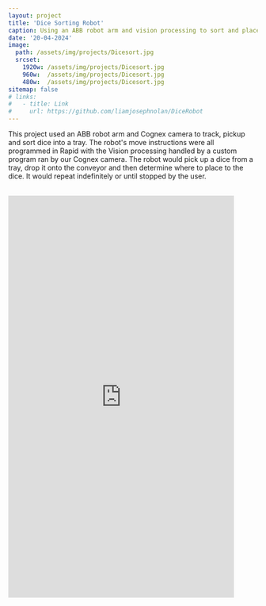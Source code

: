```yaml
---
layout: project
title: 'Dice Sorting Robot'
caption: Using an ABB robot arm and vision processing to sort and place dice
date: '20-04-2024'
image: 
  path: /assets/img/projects/Dicesort.jpg
  srcset: 
    1920w: /assets/img/projects/Dicesort.jpg
    960w:  /assets/img/projects/Dicesort.jpg
    480w:  /assets/img/projects/Dicesort.jpg
sitemap: false
# links:
#   - title: Link
#     url: https://github.com/liamjosephnolan/DiceRobot
---
```

This project used an ABB robot arm and Cognex camera to track, pickup and sort dice into a tray. The robot's move instructions were all programmed in Rapid with the Vision processing handled by a custom program ran by our Cognex camera. The robot would pick up a dice from a tray, drop it onto the conveyor and then determine where to place to the dice. It would repeat indefinitely or until stopped by the user. 

<!-- [Dice Sorting] documentation page and Rapid code can be found on my [Github](https://github.com/liamjosephnolan/DiceRobot).  -->

<br>

<iframe width="456" height="811" src="https://www.youtube.com/embed/Jz5EcAL-HFM" title="ABB Dice Sorting Robot" frameborder="0" allow="accelerometer; autoplay; clipboard-write; encrypted-media; gyroscope; picture-in-picture; web-share" referrerpolicy="strict-origin-when-cross-origin" allowfullscreen></iframe>

<br>


<!-- 
    # Documentation

    You can download a .zip of our rapid files [HERE](/assets/RapidCode.zip)

    ## Defining Conveyor Workobject

    For conveyor tracking the conveyor Workobject must be properly defined. We first created a normal work object for the static conveyor as normal with its origin defined at the vertex of the black L in the camera vision field. Ours looked like this but the exact coordinates will vary.

    ~~~ RAPID
    PERS wobjdata conveyor:=[FALSE,TRUE,"",[[576.19,-234.78,305.27],[0.704296,0.00893523,0.0169069,0.709649]],[[0,0,0],[1,0,0,0]]]; ! Static Conveyor
    ~~~~

    The sakai documentation talks about how you need to setup a new conveyor workobject using a 4 point method. This is incorrect. Once you have configured your counts/meter (8720 worked for us) and activate the conveyor you can just copy the coordinate data and axis configuration of the static conveyor into a new workobject. Except now we set it as a TASK PERS wobj and the two initial arguments will both be False. Like this:

    ~~~ RAPID
    TASK PERS wobjdata wobjCNV1:=[FALSE,FALSE,"CNV1",[[576.19,-234.78,305.27],[0.704296,0.00893523,0.0169069,0.709649]],[[0,0,0],[1,0,0,0]]]; ! Moving Conveyor
    ~~~~

    In this example "conveyor" is out static conveyor workobject and CNV1 is our dynamic workobject

    Now to use CNV1 we need to do a couple of things in our main program:

    First we Activate CNV1 and set ConfL to Off 

    ~~~ Rapid
    ActUnit CNV1;
    ConfL\Off;
    ~~~

    After this we can do things like call camera data, or anything else associated with the conveyor

    Afterwards we need to drop the work object and quickly pulse relevant signals and then we can attach data to our workobject

    ~~~RAPID
    !release all objects from queue
    DropWobj wobjCNV1;
    PulseDO\PLength:=0.5,c1RemAllPObj;

    !attaching thing to the moving conveyor
    PulseDO\PLength:=0.5,c1SoftSyncSig;
    WaitWobj wobjCNV1;
    ~~~

    All together our code looks like this in the main module:

    ~~~Rapid
    ! This code will activate the conveyor and pulse the relevant signals to setup conveyor 

    !using CNV1
    ActUnit CNV1;
    ConfL\Off;

    ! Get cam data
    edice:=halloMain();
    dice_data.dice_number:=edice.number;

    !release all objects from queue
    DropWobj wobjCNV1;
    PulseDO\PLength:=0.5,c1RemAllPObj;

    !attaching thing to the moving conveyor
    PulseDO\PLength:=0.5,c1SoftSyncSig;
    WaitWobj wobjCNV1;
    ~~~

    ## Image processing

    All of our image processing is down internally in the Cognex Camera. I am not going to delve into that here but what is important to understand is that the Cognex camera will pass a string of data into our Rapid code. We can then parse that code to extract the x, y, rotation, and value of the dice. In order to do this we first need to initialize the camera. Luckily insight provides the following module to do so. You can read through it if you are a nerd but you mostly just need to pass the name of the vision program into this function.

    ~~~
        PROC InitCam()
            ! Initializing the camera persistant data / Initialisation des donn�es persistantes de la cam�ra
            CX_SetupCamera nActiveCam,strIP_Camera1,23,"admin","",-600,600,-600,600,-180,180,50\Timeout:=1;
            ! Initializing communication / Initialisation de la communication
            IF NOT CX_InitComm(nActiveCam,nErrStatus) THEN
                CX_ShowErrStatus nErrStatus;
                RETURN ;
            ENDIF
            !
            ! Checking the "Online" mode status / V�rification de l'�tat du mode "Online"
            IF CX_GetOnline(nActiveCam,nErrStatus) THEN
                TPErase;
                TPWrite "The vision is already on line";
            ELSE
                ! Requesting the "Online" mode / Demande de passage en mode "Online"
                IF CX_SetOnline(nActiveCam,\On,nErrStatus) THEN
                    TPWrite "The vision has been set to on line mode";
                ELSE
                    CX_ShowErrStatus nErrStatus;
                    RETURN ;
                ENDIF
            ENDIF
            !
            ! Reading the vision program name / Lecture du nom du programme vision
            IF CX_GetFile(nActiveCam,strFileName,nErrStatus) THEN
                TPErase;
                TPWrite "Name of vision program: "+strFileName;
            ELSE
                ! Case execution memory of camera is empty / Cas m�moire ex�cution cam�ra vide
                ! Loading demo program from flash memory / Chargement programme de d�mo de la m�moire flash
                IF strFileName=strNULL THEN
                    ! Setting camera offline / Passage cam�ra hors ligne
                    bStatus:=CX_SetOnline(nActiveCam,\Off,nErrStatus);
                    ! Loading "job" file / Chargement fichier "job"
                    IF NOT CX_LoadFile(nActiveCam,strJobVision,nErrStatus) THEN
                        CX_ShowErrStatus nErrStatus;
                        RETURN ;
                    ENDIF
                    ! Setting camera on line / Passage cam�ra en ligne
                    bStatus:=CX_SetOnline(nActiveCam,\On,nErrStatus);
                ELSE
                    CX_ShowErrStatus nErrStatus;
                    RETURN ;
                ENDIF
            ENDIF
        ENDPROC
    ~~~

    This function is called in our custom camera module called hallomain (Thanks Paul). This module will call the camera initilziation, read the camera data and then call upon a data parsing function (Thanks again Paul) and pass the relevant data into a record called odice

    ~~~
    FUNC Dice halloMain()
        VAR Dice o_dice; ! Declare dice variable
        InitCam; ! Init camera 
        WHILE TRUE DO ! Loop all this cool code
            IF CX_GetValue(nActiveCam,"U",87,strValue,nErrStatus) THEN ! If string data is present in U87 cell (This cell depends on camera, you will need to change this probably)
                o_dice := get_dicedata_from_string(strValue); ! Get dice data and parse
                IF NOT o_dice.pos_x = 0 THEN ! If no dice is detected the hallomain will set position to 0, we check for this case
                    RETURN o_dice; ! if position=0 we return dice (Yeah this is a bit hacky but if the dice position is actually 0 we have bigger problems)
                ENDIF
            ELSE
                TPWrite "NOK",\Num:=nErrStatus; ! This will catch any weird edge cases and write NOK to console for debugging
            ENDIF
            WaitTime 0.1; ! Add brief wait so we are not overwhelming console
        ENDWHILE
        
    ENDFUNC
    ~~~

    ## Tool Rotation 

    When we pickup the dice we need to match the rotation of the tool to the dice. We do this using a custom function that relies heavily on the builtin EulerZYX and OrientZYX functions. We input a rob target and a desired rotation angle and will output a robtarget rotated around the base frame z axis. Our function looks like this: 

    ~~~
    FUNC robtarget rotate_euler_absolute(robtarget old_target,robtarget rotated_target,num angle)
        VAR num anglex;
        VAR num angley;
        VAR num anglez;
        VAR orient angles;

        anglex:=EulerZYX(\X,old_target.rot);
        angley:=EulerZYX(\Y,old_target.rot);
        anglez:=EulerZYX(\Z,old_target.rot);


        anglez:=angle;
        rotated_target.rot:=OrientZYX(anglez,angley,anglex);
        RETURN rotated_target;
    ENDFUNC
    ~~~

    We can now use this rotated robtarget to pickup our dice

    ## Dice Pickup 

    Dice pickup is fairly straight forward once the conveyor is working, we have our dice data and we have a rotated rob target. Our pickup program will move to the conveyor home position (0,0,0) offset by the dice x and y position and a predefined hover height. It will then follow the dice for a certain amount of time, lower down, close gripper, and move to the dice tray. 

    First we define our target offset by the dice x and y and an additional hardcoded offset (We had to tweak this value manually, it was a bit hacky but it worked) We also need to adjust for a slight offset in the y due to the optical distortion (The farther the dice is away from the camera the bigger this offset becomes but only in y because the x position remains fairly consistent) 

    This results defining the pPickup robtarget as follows:

    ~~~ Rapid
    x:=edice.pos_x+14;
    y:=edice.pos_y+11;
    y:=y+k*y+d; ! This is fixing optical skew from the camera our k was 0.1 and d was -6.5
    pPickup:=Offs(pPickup_rotated,x,y,0); ! Define pickup location as rotated position offset by x and y (Dice pos)
    ~~~

    Now we can pass this robtarget into out pickup function shown here:

    ~~~
    PROC pick_up_dice(robtarget pPickupTarget)
        
        ! Define follow time variables
        VAR stoppointdata my_followtime_1:=[3,TRUE,[0,0,0,0],0,1,"",0,0];
        VAR stoppointdata my_followtime_05:=[3,TRUE,[0,0,0,0],0,.5,"",0,0];
        VAR stoppointdata my_followtime_025:=[3,TRUE,[0,0,0,0],0,.25,"",0,0];
        VAR stoppointdata my_followtime_01:=[3,TRUE,[0,0,0,0],0,0.1,"",0,0];

        !moving to position above the conveyor whilst tracking it
        MoveL Offs(pPickupTarget,0,0,30),v300,z10,gripper\wobj:=wobjCNV1;

        !moving down with the conveyor and also closing the gripper
        MoveL pPickupTarget,v150,z0,gripper\wobj:=wobjCNV1;
        ! go to target with zone 0
        MoveL pPickupTarget,v300,z10\Inpos:=my_followtime_025,gripper\wobj:=wobjCNV1;
        WaitTime .1;
        close_gripper;

        !moving up whilst following and removing the first object from the queue, as we picked it up
        !MoveL Offs(pPickupTarget,0,0,50),v300,z10\Inpos:=my_followtime_01,gripper\wobj:=wobjCNV1;
        PulseDO\PLength:=0.5,c1Rem1PObj;
        


        !leaving the conveyor - not tracking anymore
        MoveL leaveConv,v500,z100,gripper\WObj:=conveyor;

        !dropping the conveyor wobj
        WaitTime .2;
        DropWobj wobjCNV1;
        DeactUnit CNV1;
        WaitTime .2;

    ENDPROC
    ~~~

    Please note that to follow the dice we first have to define a follow time variable like this:

    ~~~
    VAR stoppointdata my_followtime_025:=[3,TRUE,[0,0,0,0],0,.25,"",0,0];
    ~~~

    And now we can follow the dice like this (Note the use of \Inpos)

    ~~~
    MoveL pPickupTarget,v300,z10\Inpos:=my_followtime_025,gripper\wobj:=wobjCNV1;
    ~~~

    ## Dice Tray logic

    Once the dice is picked up we have to determine what to do with it. There are several things we have to consider:
    * What is the value of the dice?
    * Has that value been rolled?
    * Where should the dice be placed?
    * What column (1-6)
    * What row (0 or 1)
    * Once the dice is placed where should we pickup from?

    Wow thats a lot of information we have to track. Luckily I wrote a cool function to help called dice_it_up.

    Honestly dice_it up isn't doing anything crazy. Its mostly tracking whether there is a dice in each position through our dice_n_goal variables. If a goal is set to true a dice is in the position of the current dice value and we need to roll again. 

    ~~~
    FUNC dice_tray dice_it_up(dice_tray dice_data)
        IF dice_data.dice_number=1 AND dice_data.goal_1=FALSE THEN
            dice_data.goal_1:=TRUE;
        ELSEIF dice_data.dice_number=2 AND dice_data.goal_2=FALSE THEN
            dice_data.goal_2:=TRUE;
        ELSEIF dice_data.dice_number=3 AND dice_data.goal_3=FALSE THEN
            dice_data.goal_3:=TRUE;
        ELSEIF dice_data.dice_number=4 AND dice_data.goal_4=FALSE THEN
            dice_data.goal_4:=TRUE;
        ELSEIF dice_data.dice_number=5 AND dice_data.goal_5=FALSE THEN
            dice_data.goal_5:=TRUE;
        ELSEIF dice_data.dice_number=6 AND dice_data.goal_6=FALSE THEN
            dice_data.goal_6:=TRUE;
        ELSE
            dice_data.roll_again:=TRUE;
            RETURN dice_data;
        ENDIF

        dice_data.roll_again:=FALSE;
        RETURN dice_data;

    ENDFUNC
    ~~~

    The rest of the logic is done in the main module shown below. We have a dice pickup and drop off func and all of the dice logic variables are stored in our dice_data record. 

    ~~~
    IF dice_data.roll_again THEN ! If dropoff place is already occupied roll again
        DropoffDiceViaHome;

    ! Check dice tray state and determine dropoff and pickup location
    ELSEIF dice_data.tray_state=FALSE THEN
        !dropoff place still empty
        dice_data.row_number:=1;
        TRAY_Dropoff(dice_data);
        dice_data.row_number:=0;
        dice_data.pickup_location:=dice_data.pickup_location+1;
        IF dice_data.pickup_location>6 THEN
            dice_data.pickup_location:=1;
            dice_data.tray_state:=TRUE;
            dice_data.row_number := 1;
            dice_data := reset_dice(dice_data);
        ENDIF
        TRAY_Pickup(dice_data);
        DropoffDiceViaHome;
    ELSEIF dice_data.tray_state=TRUE THEN
        !dropoff place still empty
        dice_data.row_number:=0;
        TRAY_Dropoff(dice_data);
        dice_data.row_number:=1;
        dice_data.pickup_location:=dice_data.pickup_location+1;
        IF dice_data.pickup_location>6 THEN
            dice_data.pickup_location:=1;
            dice_data.tray_state:=FALSE;
            dice_data.row_number := 0;
            dice_data := reset_dice(dice_data);
        ENDIF
        TRAY_Pickup(dice_data);
        DropoffDiceViaHome;
    ENDIF
    ~~~
 -->


[Dice Sorting]: /docs/dicesort